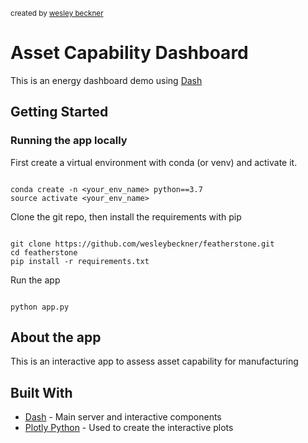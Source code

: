 <small>created by [wesley beckner](http://wesleybeckner.github.io)</small>

# Asset Capability Dashboard

This is an energy dashboard demo using [Dash](https://plot.ly/products/dash/) 

## Getting Started

### Running the app locally

First create a virtual environment with conda (or venv) and activate it.

```

conda create -n <your_env_name> python==3.7
source activate <your_env_name>

```

Clone the git repo, then install the requirements with pip

```

git clone https://github.com/wesleybeckner/featherstone.git
cd featherstone
pip install -r requirements.txt

```

Run the app

```

python app.py

```

## About the app

This is an interactive app to assess asset capability for manufacturing


## Built With

- [Dash](https://dash.plot.ly/) - Main server and interactive components
- [Plotly Python](https://plot.ly/python/) - Used to create the interactive plots
